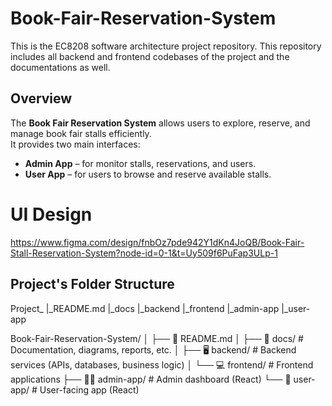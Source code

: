 # Book-Fair-Reservation-System 

This is the EC8208 software architecture project repository. 
This repository includes all backend and frontend codebases of the project and the documentations as well.

## Overview

The **Book Fair Reservation System** allows users to explore, reserve, and manage book fair stalls efficiently.  
It provides two main interfaces:
- **Admin App** – for monitor stalls, reservations, and users.  
- **User App** – for users to browse and reserve available stalls.

# UI Design
https://www.figma.com/design/fnbOz7pde942Y1dKn4JoQB/Book-Fair-Stall-Reservation-System?node-id=0-1&t=Uy509f6PuFap3ULp-1

## Project's Folder Structure
Project_
  |_README.md
  |_docs
  |_backend
  |_frontend
    |_admin-app
    |_user-app


Book-Fair-Reservation-System/
│
├── 📄 README.md
│
├── 📁 docs/ # Documentation, diagrams, reports, etc.
│
├── 🖥️ backend/ # Backend services (APIs, databases, business logic)
│
└── 💻 frontend/ # Frontend applications
├── 🧑‍💼 admin-app/ # Admin dashboard (React)
└── 👥 user-app/ # User-facing app (React)
